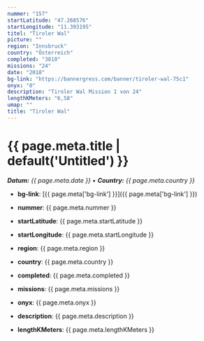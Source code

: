 ```yaml
---
nummer: "157"
startLatitude: "47.268576"
startLongitude: "11.393195"
titel: "Tiroler Wal"
picture: ""
region: "Innsbruck"
country: "Österreich"
completed: "3810"
missions: "24"
date: "2018"
bg-link: "https://bannergress.com/banner/tiroler-wal-75c1"
onyx: "0"
description: "Tiroler Wal Mission 1 von 24"
lengthKMeters: "6,58"
umap: ""
title: "Tiroler Wal"
---
```

# {{ page.meta.title | default('Untitled') }}

_**Datum:** {{ page.meta.date }} • **Country:** {{ page.meta.country }}_

- **bg-link**: [{{ page.meta['bg-link'] }}]({{ page.meta['bg-link'] }})

- **nummer**: {{ page.meta.nummer }}
- **startLatitude**: {{ page.meta.startLatitude }}
- **startLongitude**: {{ page.meta.startLongitude }}
- **region**: {{ page.meta.region }}
- **country**: {{ page.meta.country }}
- **completed**: {{ page.meta.completed }}
- **missions**: {{ page.meta.missions }}
- **onyx**: {{ page.meta.onyx }}
- **description**: {{ page.meta.description }}
- **lengthKMeters**: {{ page.meta.lengthKMeters }}
